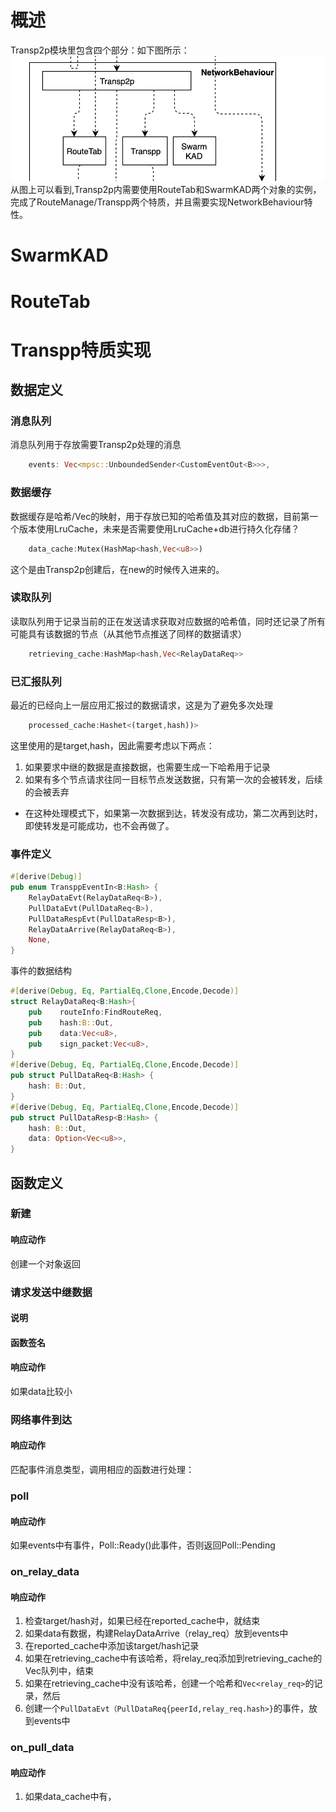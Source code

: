 # 概述
Transp2p模块里包含四个部分：如下图所示：
![](transp2p.png)
从图上可以看到,Transp2p内需要使用RouteTab和SwarmKAD两个对象的实例，完成了RouteManage/Transpp两个特质，并且需要实现NetworkBehaviour特性。

# SwarmKAD
# RouteTab

# Transpp特质实现
## 数据定义
### 消息队列
消息队列用于存放需要Transp2p处理的消息
```rust
    events: Vec<mpsc::UnboundedSender<CustomEventOut<B>>>,
```
### 数据缓存
数据缓存是哈希/Vec<u8>的映射，用于存放已知的哈希值及其对应的数据，目前第一个版本使用LruCache，未来是否需要使用LruCache+db进行持久化存储？
```rust
    data_cache:Mutex(HashMap<hash,Vec<u8>>)
```
这个是由Transp2p创建后，在new的时候传入进来的。
### 读取队列
读取队列用于记录当前的正在发送请求获取对应数据的哈希值，同时还记录了所有可能具有该数据的节点（从其他节点推送了同样的数据请求）
```rust
    retrieving_cache:HashMap<hash,Vec<RelayDataReq>>
```

### 已汇报队列
最近的已经向上一层应用汇报过的数据请求，这是为了避免多次处理
```rust
    processed_cache:Hashet<(target,hash))>
```
这里使用的是target,hash，因此需要考虑以下两点：
1. 如果要求中继的数据是直接数据，也需要生成一下哈希用于记录
2. 如果有多个节点请求往同一目标节点发送数据，只有第一次的会被转发，后续的会被丢弃
* 在这种处理模式下，如果第一次数据到达，转发没有成功，第二次再到达时，即使转发是可能成功，也不会再做了。
### 事件定义
```rust
#[derive(Debug)]
pub enum TransppEventIn<B:Hash> {
    RelayDataEvt(RelayDataReq<B>),
    PullDataEvt(PullDataReq<B>),
    PullDataRespEvt(PullDataResp<B>),
    RelayDataArrive(RelayDataReq<B>),
    None,
}
```

事件的数据结构
```rust 
#[derive(Debug, Eq, PartialEq,Clone,Encode,Decode)]
struct RelayDataReq<B:Hash>{
    pub    routeInfo:FindRouteReq,
    pub    hash:B::Out,
    pub    data:Vec<u8>,
    pub    sign_packet:Vec<u8>, 
}
#[derive(Debug, Eq, PartialEq,Clone,Encode,Decode)]
pub struct PullDataReq<B:Hash> {
    hash: B::Out,
}
#[derive(Debug, Eq, PartialEq,Clone,Encode,Decode)]
pub struct PullDataResp<B:Hash> {
    hash: B::Out,
    data: Option<Vec<u8>>,
}
``` 
## 函数定义
### 新建
#### 响应动作
创建一个对象返回

### 请求发送中继数据
#### 说明
#### 函数签名
#### 响应动作
如果data比较小

### 网络事件到达
#### 响应动作
匹配事件消息类型，调用相应的函数进行处理：
 
### poll
#### 响应动作
如果events中有事件，Poll::Ready()此事件，否则返回Poll::Pending

### on_relay_data

#### 响应动作
1. 检查target/hash对，如果已经在reported_cache中，就结束
2. 如果data有数据，构建RelayDataArrive（relay_req）放到events中
3. 在reported_cache中添加该target/hash记录
4. 如果在retrieving_cache中有该哈希，将relay_req添加到retrieving_cache的Vec队列中，结束
5. 如果在retrieving_cache中没有该哈希，创建一个哈希和`Vec<relay_req>`的记录，然后
6. 创建一个`PullDataEvt（PullDataReq{peerId,relay_req.hash>}`的事件，放到events中

### on_pull_data
#### 响应动作
1. 如果data_cache中有，